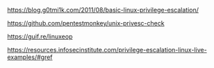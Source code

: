 https://blog.g0tmi1k.com/2011/08/basic-linux-privilege-escalation/

https://github.com/pentestmonkey/unix-privesc-check

https://guif.re/linuxeop

https://resources.infosecinstitute.com/privilege-escalation-linux-live-examples/#gref
